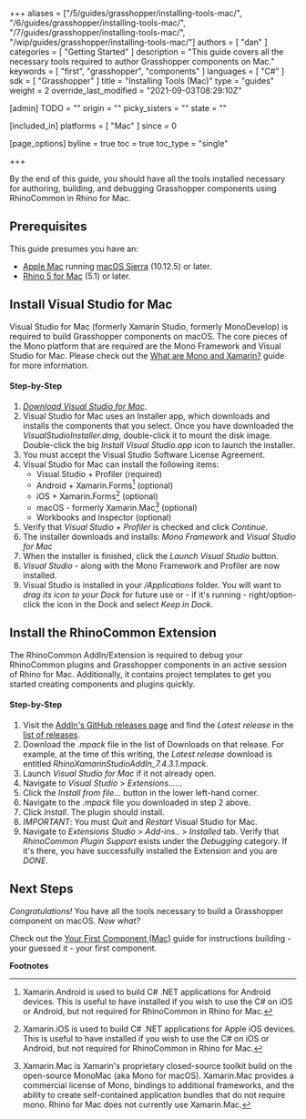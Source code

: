 +++
aliases = ["/5/guides/grasshopper/installing-tools-mac/", "/6/guides/grasshopper/installing-tools-mac/", "/7/guides/grasshopper/installing-tools-mac/", "/wip/guides/grasshopper/installing-tools-mac/"]
authors = [ "dan" ]
categories = [ "Getting Started" ]
description = "This guide covers all the necessary tools required to author Grasshopper components on Mac."
keywords = [ "first", "grasshopper", "components" ]
languages = [ "C#" ]
sdk = [ "Grasshopper" ]
title = "Installing Tools (Mac)"
type = "guides"
weight = 2
override_last_modified = "2021-09-03T08:29:10Z"

[admin]
TODO = ""
origin = ""
picky_sisters = ""
state = ""

[included_in]
platforms = [ "Mac" ]
since = 0

[page_options]
byline = true
toc = true
toc_type = "single"

+++


By the end of this guide, you should have all the tools installed necessary for authoring, building, and debugging Grasshopper components using RhinoCommon in Rhino for Mac.

## Prerequisites

This guide presumes you have an:

- [Apple Mac](http://store.apple.com/) running [macOS Sierra](https://www.apple.com/osx/) (10.12.5) or later.
- [Rhino 5 for Mac](https://www.rhino3d.com/mac) (5.1) or later.

## Install Visual Studio for Mac

Visual Studio for Mac (formerly Xamarin Studio, formerly MonoDevelop) is required to build Grasshopper components on macOS.  The core pieces of the Mono platform that are required are the Mono Framework and Visual Studio for Mac.  Please check out the [What are Mono and Xamarin?](/guides/rhinocommon/what-are-mono-and-xamarin/) guide for more information.

#### Step-by-Step

1. *[Download Visual Studio for Mac](https://www.visualstudio.com/vs/visual-studio-mac/)*.
1. Visual Studio for Mac uses an Installer app, which downloads and installs the components that you select.  Once you have downloaded the *VisualStudioInstaller.dmg*, double-click it to mount the disk image.  Double-click the big *Install Visual Studio.app* icon to launch the installer.
1. You must accept the Visual Studio Software License Agreement.
1. Visual Studio for Mac can install the following items:
   - Visual Studio + Profiler (required)
   - Android + Xamarin.Forms[^1] (optional)
   - iOS + Xamarin.Forms[^2] (optional)
   - macOS - formerly Xamarin.Mac[^3] (optional)
   - Workbooks and Inspector (optional)
1. Verify that *Visual Studio + Profiler* is checked and click *Continue*.
1. The installer downloads and installs: *Mono Framework* and *Visual Studio for Mac*
1. When the installer is finished, click the *Launch Visual Studio* button.
1. *Visual Studio* - along with the Mono Framework and Profiler are now installed.
1. Visual Studio is installed in your */Applications* folder. You will want to *drag its icon to your Dock* for future use or - if it's running - right/option-click the icon in the Dock and select *Keep in Dock*.

## Install the RhinoCommon Extension

The RhinoCommon AddIn/Extension is required to debug your RhinoCommon plugins and Grasshopper components in an active session of Rhino for Mac.  Additionally, it contains project templates to get you started creating components and plugins quickly.

#### Step-by-Step

1. Visit the [AddIn's GitHub releases page](https://github.com/mcneel/RhinoCommonXamarinStudioAddin/releases) and find the *Latest release* in the [list of releases](https://github.com/mcneel/RhinoCommonXamarinStudioAddin/releases).
1. Download the *.mpack* file in the list of Downloads on that release.  For example, at the time of this writing, the *Latest release* download is entitled *RhinoXamarinStudioAddIn_7.4.3.1.mpack*.
1. Launch *Visual Studio for Mac* if it not already open.
1. Navigate to *Visual Studio* > *Extensions...*...
1. Click the *Install from file...* button in the lower left-hand corner.
1. Navigate to the *.mpack* file you downloaded in step 2 above.
1. Click *Install*.  The plugin should install.
1. *IMPORTANT*: You must *Quit* and *Restart* Visual Studio for Mac.
1. Navigate to *Extensions Studio* > *Add-ins..* > *Installed* tab.  Verify that *RhinoCommon Plugin Support* exists under the *Debugging* category.  If it's there, you have successfully installed the Extension and you are *DONE*.

## Next Steps

*Congratulations!*  You have all the tools necessary to build a Grasshopper component on macOS.  *Now what?*

Check out the [Your First Component (Mac)](/guides/grasshopper/your-first-component-mac) guide for instructions building - your guessed it - your first component.

**Footnotes**

[^1]: Xamarin.Android is used to build C# .NET applications for Android devices.  This is useful to have installed if you wish to use the C# on iOS or Android, but not required for RhinoCommon in Rhino for Mac.

[^2]: Xamarin.iOS is used to build C# .NET applications for Apple iOS devices.  This is useful to have installed if you wish to use the C# on iOS or Android, but not required for RhinoCommon in Rhino for Mac.

[^3]: Xamarin.Mac is Xamarin's proprietary closed-source toolkit build on the open-source MonoMac (aka Mono for macOS).  Xamarin.Mac provides a commercial license of Mono, bindings to additional frameworks, and the ability to create self-contained application bundles that do not require mono.  Rhino for Mac does not currently use Xamarin.Mac.
